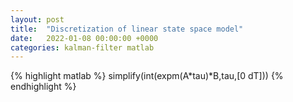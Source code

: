 ```yaml
---
layout: post
title:  "Discretization of linear state space model"
date:   2022-01-08 00:00:00 +0000
categories: kalman-filter matlab
---
```


{% highlight matlab %}
simplify(int(expm(A*tau)*B,tau,[0 dT]))
{% endhighlight %}


[jekyll-docs]: https://jekyllrb.com/docs/home
[jekyll-gh]:   https://github.com/jekyll/jekyll
[jekyll-talk]: https://talk.jekyllrb.com/
